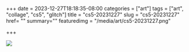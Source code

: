 +++
date = 2023-12-27T18:18:35-08:00
categories = ["art"]
tags = ["art", "collage", "cs5", "glitch"]
title = "cs5-20231227"
slug = "cs5-20231227"
href= ""
summary=""
featuredimg = "/media/art/cs5-20231227.png"

+++

<img src="/media/art/cs5-20231227.png" />
